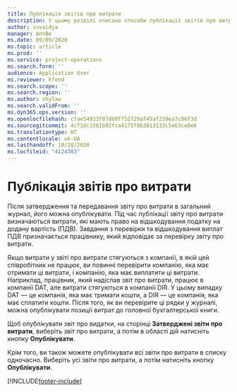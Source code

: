 ```yaml
---
title: Публікація звітів про витрати
description: У цьому розділі описано способи публікації звітів про витрати.
author: suvaidya
manager: AnnBe
ms.date: 09/09/2020
ms.topic: article
ms.prod: ''
ms.service: project-operations
ms.search.form: ''
audience: Application User
ms.reviewer: kfend
ms.search.scope: ''
ms.search.region: ''
ms.author: shylaw
ms.search.validFrom: ''
ms.dyn365.ops.version: ''
ms.openlocfilehash: cfae54933f07d60ff52f29af45af239ea7c06f3d
ms.sourcegitcommit: 4cf1dc1561b92fca4175f0b3813133c5e63ce8e6
ms.translationtype: HT
ms.contentlocale: uk-UA
ms.lasthandoff: 10/28/2020
ms.locfileid: "4124303"
---
```

# <a name="post-expense-reports"></a>Публікація звітів про витрати

Після затвердження та передавання звіту про витрати в загальний журнал, його можна опублікувати. Під час публікації звіту про витрати визначаються витрати, які мають право на відшкодування податку на додану вартість (ПДВ). Завдання з перевірки та відшкодування виплат ПДВ призначається працівнику, який відповідає за перевірку звіту про витрати.

Якщо витрати у звіті про витрати стягуються з компанії, в якій цей співробітник не працює, ви повинні перевірити компанію, яка має отримати ці витрати, і компанію, яка має виплатити ці витрати. Наприклад, працівник, який надіслав звіт про витрати, працює в компанії DAT, але витрати стягуються в компанії DIR. У цьому випадку DAT — це компанія, яка має тримати кошти, а DIR — це компанія, яка має сплатити кошти. Після того, як ви перевірите ці рядки у журналі, можна опублікувати позиції витрат до головної бухгалтерської книги.

Щоб опублікувати звіт про видатки, на сторінці **Затверджені звіти про витрати**, виберіть звіт про витрати, а потім в області дій натисніть кнопку **Опублікувати**.

Крім того, ви також можете опублікувати всі звіти про витрати в списку одночасно. Виберіть усі звіти про витрати, а потім натисніть кнопку **Опублікувати**.


[!INCLUDE[footer-include](../includes/footer-banner.md)]